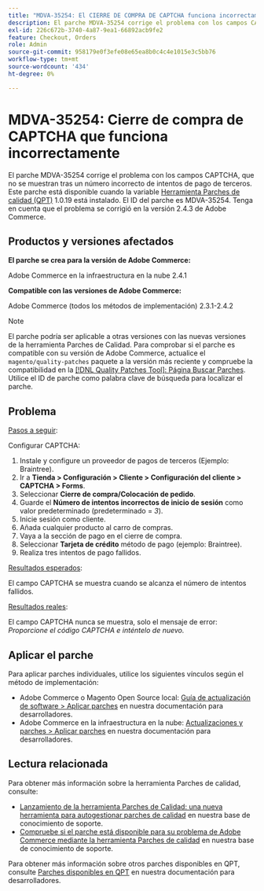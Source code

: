 ```yaml
---
title: "MDVA-35254: El CIERRE DE COMPRA DE CAPTCHA funciona incorrectamente"
description: El parche MDVA-35254 corrige el problema con los campos CAPTCHA, que no se muestran tras un número incorrecto de intentos de pago de terceros. Este parche está disponible cuando está instalada la [Quality Patches Tool (QPT)](/help/announcements/adobe-commerce-announcements/magento-quality-patches-released-new-tool-to-self-serve-quality-patches.md) 1.0.19. El ID del parche es MDVA-35254. Tenga en cuenta que el problema se corrigió en la versión 2.4.3 de Adobe Commerce.
exl-id: 226c672b-3740-4a87-9ea1-66892acb9fe2
feature: Checkout, Orders
role: Admin
source-git-commit: 958179e0f3efe08e65ea8b0c4c4e1015e3c5bb76
workflow-type: tm+mt
source-wordcount: '434'
ht-degree: 0%

---
```


# MDVA-35254: Cierre de compra de CAPTCHA que funciona incorrectamente

El parche MDVA-35254 corrige el problema con los campos CAPTCHA, que no se muestran tras un número incorrecto de intentos de pago de terceros. Este parche está disponible cuando la variable [Herramienta Parches de calidad (QPT)](/help/announcements/adobe-commerce-announcements/magento-quality-patches-released-new-tool-to-self-serve-quality-patches.md) 1.0.19 está instalado. El ID del parche es MDVA-35254. Tenga en cuenta que el problema se corrigió en la versión 2.4.3 de Adobe Commerce.

## Productos y versiones afectados

**El parche se crea para la versión de Adobe Commerce:**

Adobe Commerce en la infraestructura en la nube 2.4.1

**Compatible con las versiones de Adobe Commerce:**

Adobe Commerce (todos los métodos de implementación) 2.3.1-2.4.2

>[!NOTE]
>
>El parche podría ser aplicable a otras versiones con las nuevas versiones de la herramienta Parches de Calidad. Para comprobar si el parche es compatible con su versión de Adobe Commerce, actualice el `magento/quality-patches` paquete a la versión más reciente y compruebe la compatibilidad en la [[!DNL Quality Patches Tool]: Página Buscar Parches](https://devdocs.magento.com/quality-patches/tool.html#patch-grid). Utilice el ID de parche como palabra clave de búsqueda para localizar el parche.

## Problema

<u>Pasos a seguir</u>:

Configurar CAPTCHA:

1. Instale y configure un proveedor de pagos de terceros (Ejemplo: Braintree).
1. Ir a **Tienda > Configuración > Cliente > Configuración del cliente > CAPTCHA > Forms**.
1. Seleccionar **Cierre de compra/Colocación de pedido**.
1. Guarde el **Número de intentos incorrectos de inicio de sesión** como valor predeterminado (predeterminado = *3*).
1. Inicie sesión como cliente.
1. Añada cualquier producto al carro de compras.
1. Vaya a la sección de pago en el cierre de compra.
1. Seleccionar **Tarjeta de crédito** método de pago (ejemplo: Braintree).
1. Realiza tres intentos de pago fallidos.

<u>Resultados esperados</u>:

El campo CAPTCHA se muestra cuando se alcanza el número de intentos fallidos.

<u>Resultados reales</u>:

El campo CAPTCHA nunca se muestra, solo el mensaje de error: *Proporcione el código CAPTCHA e inténtelo de nuevo.*

## Aplicar el parche

Para aplicar parches individuales, utilice los siguientes vínculos según el método de implementación:

* Adobe Commerce o Magento Open Source local: [Guía de actualización de software > Aplicar parches](https://devdocs.magento.com/guides/v2.4/comp-mgr/patching/mqp.html) en nuestra documentación para desarrolladores.
* Adobe Commerce en la infraestructura en la nube: [Actualizaciones y parches > Aplicar parches](https://devdocs.magento.com/cloud/project/project-patch.html) en nuestra documentación para desarrolladores.

## Lectura relacionada

Para obtener más información sobre la herramienta Parches de calidad, consulte:

* [Lanzamiento de la herramienta Parches de Calidad: una nueva herramienta para autogestionar parches de calidad](/help/announcements/adobe-commerce-announcements/magento-quality-patches-released-new-tool-to-self-serve-quality-patches.md) en nuestra base de conocimiento de soporte.
* [Compruebe si el parche está disponible para su problema de Adobe Commerce mediante la herramienta Parches de calidad](/help/support-tools/patches-available-in-qpt-tool/check-patch-for-magento-issue-with-magento-quality-patches.md) en nuestra base de conocimiento de soporte.

Para obtener más información sobre otros parches disponibles en QPT, consulte [Parches disponibles en QPT](https://devdocs.magento.com/quality-patches/tool.html#patch-grid) en nuestra documentación para desarrolladores.
